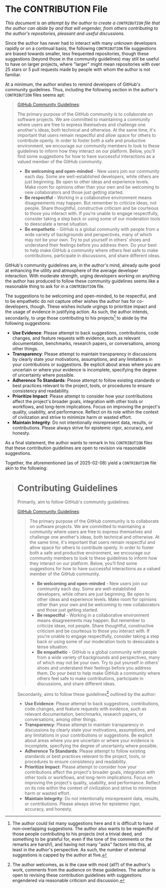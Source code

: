 # The CONTRIBUTION File

_This document is an attempt by the author to create a `CONTRIBUTION` file that the author can abide by and that will engender, from others contributing to the author's repositories, pleasant and useful discussions._

Since the author has never had to interact with many unknown developers rapidly or on a continual basis, the following `CONTRIBUTION` file suggestions are biased towards smaller, less frequented repositories, though these suggestions (beyond those in the community guidelines) may still be useful to have on larger projects, where "larger" might mean repositories with over 25 stars or 5 pull requests made by people with whom the author is not familiar.

At a minimum, the author wishes to remind developers of GitHub's community guidelines. Thus, including the following section in the author's `CONTRIBUTION` files seems apt:

> [GitHub Community Guidelines](https://github.com/github/docs/blob/main/content/site-policy/github-terms/github-community-guidelines.md):
>
> The primary purpose of the GitHub community is to collaborate on software projects. We are committed to maintaining a community where users are free to express themselves and challenge one another's ideas, both technical and otherwise. At the same time, it's important that users remain respectful and allow space for others to contribute openly. In order to foster both a safe and productive environment, we encourage our community members to look to these guidelines to inform how they interact on our platform. Below, you’ll find some suggestions for how to have successful interactions as a valued member of the GitHub community.
>
> * __Be welcoming and open-minded__ - New users join our community each day. Some are well-established developers, while others are just beginning. Be open to other ideas and experience levels. Make room for opinions other than your own and be welcoming to new collaborators and those just getting started.
> * __Be respectful__ - Working in a collaborative environment means disagreements may happen. But remember to criticize ideas, not people. Share thoughtful, constructive criticism and be courteous to those you interact with. If you’re unable to engage respectfully, consider taking a step back or using some of our moderation tools to deescalate a tense situation.
> * __Be empathetic__ - GitHub is a global community with people from a wide variety of backgrounds and perspectives, many of which may not be your own. Try to put yourself in others’ shoes and understand their feelings before you address them. Do your best to help make GitHub a community where others feel safe to make contributions, participate in discussions, and share different ideas.

GitHub's community guidelines are, in the author's mind, already quite good at enhancing the utility and atmosphere of the average developer interaction. With moderate strength, urging developers working on anything the author has produced to follow these community guidelines seems like a reasonable thing to ask for in a `CONTRIBUTION` file.

The suggestions to be welcoming and open-minded, to be respectful, and to be empathetic do not capture other wishes the author has for co-developers, though. These wishes include urgings to prioritize impact and the usage of evidence in justifying action. As such, the author intends, secondarily, to urge those contributing to his projects[^five] to abide by the following suggestions:

[^five]: The author could list many suggestions here and it is difficult to have non-overlapping suggestions. The author also wants to be respectful of those people contributing to his projects (not a trivial deed, and something to be grateful for, even if the tone of the comments or the remarks are harsh!), and having not many "asks" factors into this, at least in the author's perspective. As such, the number of external suggestions is capped by the author at five.

- **Use Evidence**: Please attempt to back suggestions, contributions, code changes, and feature requests with evidence, such as relevant documentation, benchmarks, research papers, or conversations, among other things.
- **Transparency**: Please attempt to maintain transparency in discussions by clearly state your motivations, assumptions, and any limitations in your contributions or suggestions. Be explicit about areas where you are uncertain or where your evidence is incomplete, specifying the degree of uncertainty where possible.
- **Adherence To Standards**: Please attempt to follow existing standards or best practices relevant to the project, tools, or procedures to ensure consistency and readability.
- **Prioritize Impact**: Please attempt to consider how your contributions affect the project's broader goals, integration with other tools or workflows, and long-term implications. Focus on improving the project's quality, usability, and performance. Reflect on its role within the context of civilization and strive to minimize harm or wasted effort.
- **Maintain Integrity**: Do not intentionally misrepresent data, results, or contributions. Please always strive for epistemic rigor, accuracy, and honesty.

As a final statement, the author wants to remark in his `CONTRIBUTION` files that these contribution guidelines are open to revision via reasonable suggestions.

Together, the aforementioned (as of 2025-02-08) yield a `CONTRIBUTION` file akin to the following:

> # Contributing Guidelines
>
> Primarily, aim to follow GitHub's community guidelines:
>
> [GitHub Community Guidelines](https://github.com/github/docs/blob/main/content/site-policy/github-terms/github-community-guidelines.md):
>
> > The primary purpose of the GitHub community is to collaborate on software projects. We are committed to maintaining a community where users are free to express themselves and challenge one another's ideas, both technical and otherwise. At the same time, it's important that users remain respectful and allow space for others to contribute openly. In order to foster both a safe and productive environment, we encourage our community members to look to these guidelines to inform how they interact on our platform. Below, you’ll find some suggestions for how to have successful interactions as a valued member of the GitHub community.
> >
> > * __Be welcoming and open-minded__ - New users join our community each day. Some are well-established developers, while others are just beginning. Be open to other ideas and experience levels. Make room for opinions other than your own and be welcoming to new collaborators and those just getting started.
> > * __Be respectful__ - Working in a collaborative environment means disagreements may happen. But remember to criticize ideas, not people. Share thoughtful, constructive criticism and be courteous to those you interact with. If you’re unable to engage respectfully, consider taking a step back or using some of our moderation tools to deescalate a tense situation.
> > * __Be empathetic__ - GitHub is a global community with people from a wide variety of backgrounds and perspectives, many of which may not be your own. Try to put yourself in others’ shoes and understand their feelings before you address them. Do your best to help make GitHub a community where others feel safe to make contributions, participate in discussions, and share different ideas.
>
> Secondarily, aims to follow these guidelines[^guidelines] outlined by the author:
>
>- **Use Evidence**: Please attempt to back suggestions, contributions, code changes, and feature requests with evidence, such as relevant documentation, benchmarks, research papers, or conversations, among other things.
>- **Transparency**: Please attempt to maintain transparency in discussions by clearly state your motivations, assumptions, and any limitations in your contributions or suggestions. Be explicit about areas where you are uncertain or where your evidence is incomplete, specifying the degree of uncertainty where possible.
>- **Adherence To Standards**: Please attempt to follow existing standards or best practices relevant to the project, tools, or procedures to ensure consistency and readability.
>- **Prioritize Impact**: Please attempt to consider how your contributions affect the project's broader goals, integration with other tools or workflows, and long-term implications. Focus on improving the project's quality, usability, and performance. Reflect on its role within the context of civilization and strive to minimize harm or wasted effort.
>- **Maintain Integrity**: Do not intentionally misrepresent data, results, or contributions. Please always strive for epistemic rigor, accuracy, and honesty.
>
> [^guidelines]: The author welcomes, as is the case with most (all?) of the author's work, comments from the audience on these guidelines. The author is open to revising these contribution guidelines with suggestions engendered via reasonable criticism and discussion.
